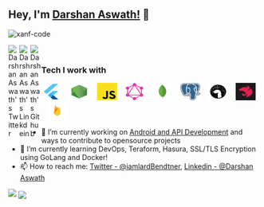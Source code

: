 ## Hey, I'm [Darshan Aswath!](https://darshanaswath.herokuapp.com/) 👋

<p align="left"> <img src="https://komarev.com/ghpvc/?username=xanf-code&label=Views&color=blue&style=plastic" alt="xanf-code" /> </p>

<a href="https://twitter.com/iamlardBendtner">
  <img align="left" alt="Darshan Aswath's Twitter" width="22px" src="https://cdn.jsdelivr.net/npm/simple-icons@v3/icons/twitter.svg" />
</a>
<a href="https://www.linkedin.com/in/darshanaswath/">
  <img align="left" alt="Darshan Aswath's Linkdein" width="22px" src="https://cdn.jsdelivr.net/npm/simple-icons@v3/icons/linkedin.svg" />
</a>
<a href="https://github.com/xanf-code/">
  <img align="left" alt="Darshan Aswath's Github" width="22px" src="https://cdn.jsdelivr.net/npm/simple-icons@v3/icons/github.svg" />
</a>
</br>

### Tech I work with

<img src="https://raw.githubusercontent.com/Sameerkash/Sameerkash/master/assets/flutter.png" alt="flutter" height="35" width="40"/> &nbsp;&nbsp;  <img src="https://raw.githubusercontent.com/Sameerkash/Sameerkash/master/assets/node.png" alt="node" height="35" width="40"/> &nbsp;&nbsp;    <img src="https://raw.githubusercontent.com/Sameerkash/Sameerkash/master/assets/js.png" alt="js" height="35" width="40"/> &nbsp;&nbsp;      <img src="https://raw.githubusercontent.com/Sameerkash/Sameerkash/master/assets/gql.png" alt="gql" height="35" width="40"/> &nbsp;&nbsp;   <img src="https://raw.githubusercontent.com/Sameerkash/Sameerkash/master/assets/mongo.jpg" alt="mongo" height="35" width="40"/> &nbsp;&nbsp;   <img src="https://raw.githubusercontent.com/Sameerkash/Sameerkash/master/assets/postgres.png" alt="postgres" height="35" width="40"/> &nbsp;&nbsp;   <img src="https://raw.githubusercontent.com/Sameerkash/Sameerkash/master/assets/deno.svg" alt="deno" height="35" width="40"/> &nbsp;&nbsp;     <img src="https://raw.githubusercontent.com/Sameerkash/Sameerkash/master/assets/nest.png" alt="nest" height="35" width="40"/> &nbsp;&nbsp;   <img src="https://raw.githubusercontent.com/Sameerkash/Sameerkash/master/assets/firebase.png" alt="nexus" height="35" width="40"/> &nbsp;&nbsp; 

- 🔭 I’m currently working on [Android and API Development](https://github.com/xanf-code/Monthly-Goals) and ways to contribute to opensource projects
- 🌱 I’m currently learning DevOps, Teraform, Hasura, SSL/TLS Encryption using GoLang and Docker!
- 📫 How to reach me: [Twitter - @iamlardBendtner](https://twitter.com/iamlardBendtner), [Linkedin - @Darshan Aswath](https://www.linkedin.com/in/darshanaswath/)

<img src="https://github-readme-stats.vercel.app/api?username=xanf-code&hide=contribs&&show_icons=true&title_color=ffffff&icon_color=bb2acf&text_color=daf7dc&bg_color=151515">

<a href="https://github.com/xanf-code">
  <img align="center" src="https://github-readme-stats.vercel.app/api/top-langs/?username=xanf-code&theme=dark&hide_langs_below=1" />
</a>
